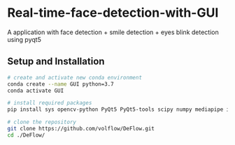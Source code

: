 # Real-time-face-detection-with-GUI
A application with face detection + smile detection + eyes blink detection using pyqt5

## Setup and Installation
```bash
# create and activate new conda environment
conda create --name GUI python=3.7
conda activate GUI

# install required packages
pip install sys opencv-python PyQt5 PyQt5-tools scipy numpy mediapipe imutils cmake boost dlib

# clone the repository
git clone https://github.com/volflow/DeFlow.git
cd ./DeFlow/
```
